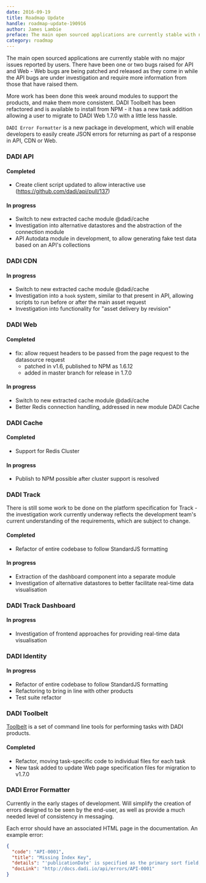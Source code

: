 ```yaml
---
date: 2016-09-19
title: Roadmap Update
handle: roadmap-update-190916
author: James Lambie
preface: The main open sourced applications are currently stable with no major issues reported by users.
category: roadmap
---
```


The main open sourced applications are currently stable with no major issues reported by users. There have been one or two bugs raised for API and Web - Web bugs are being patched and released as they come in while the API bugs are under investigation and require more information from those
that have raised them.

More work has been done this week around modules to support the products, and make them more consistent. DADI Toolbelt has been refactored and is available to install from NPM - it has a new task addition
allowing a user to migrate to DADI Web 1.7.0 with a little less hassle.

`DADI Error Formatter` is a new package in development, which will enable developers to easily create JSON errors
for returning as part of a response in API, CDN or Web.

### DADI API

#### Completed

* Create client script updated to allow interactive use (https://github.com/dadi/api/pull/137)

#### In progress

* Switch to new extracted cache module @dadi/cache
* Investigation into alternative datastores and the abstraction of the connection module
* API Autodata module in development, to allow generating fake test data based on
an API's collections

### DADI CDN

#### In progress

* Switch to new extracted cache module @dadi/cache
* Investigation into a `hook` system, similar to that present in API, allowing scripts to run before
or after the main asset request
* Investigation into functionality for "asset delivery by revision"

### DADI Web

#### Completed

* fix: allow request headers to be passed from the page request to the datasource request
  * patched in v1.6, published to NPM as 1.6.12
  * added in master branch for release in 1.7.0

#### In progress

* Switch to new extracted cache module @dadi/cache
* Better Redis connection handling, addressed in new module DADI Cache

### DADI Cache

#### Completed

* Support for Redis Cluster

#### In progress

* Publish to NPM possible after cluster support is resolved

### DADI Track

There is still some work to be done on the platform specification for Track - the investigation
work currently underway reflects the development team's current understanding of the requirements, which
are subject to change.

#### Completed

* Refactor of entire codebase to follow StandardJS formatting

#### In progress

* Extraction of the dashboard component into a separate module
* Investigation of alternative datastores to better facilitate real-time data visualisation

### DADI Track Dashboard

#### In progress

* Investigation of frontend approaches for providing real-time data visualisation

### DADI Identity

#### In progress

* Refactor of entire codebase to follow StandardJS formatting
* Refactoring to bring in line with other products
* Test suite refactor

### DADI Toolbelt

[Toolbelt](https://github.com/dadi/toolbelt) is a set of command line tools for performing tasks with DADI products.

#### Completed

* Refactor, moving task-specific code to individual files for each task
* New task added to update Web page specification files for migration to v1.7.0

### DADI Error Formatter

Currently in the early stages of development. Will simplify the creation of errors designed to be
seen by the end-user, as well as provide a much needed level of consistency in messaging.

Each error should have an associated HTML page in the documentation. An example error:

```json
{
  "code": "API-0001",
  "title": "Missing Index Key",
  "details": "'publicationDate' is specified as the primary sort field, but is missing from the index key collection.",
  "docLink": "http://docs.dadi.io/api/errors/API-0001"
}
```

